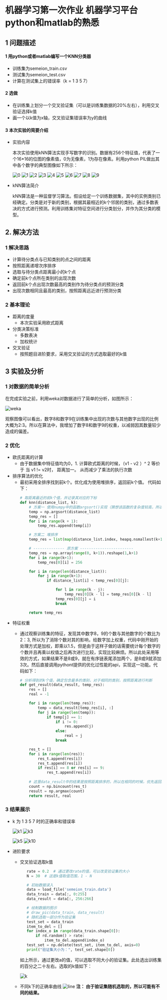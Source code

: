 # 机器学习第一次作业 机器学习平台python和matlab的熟悉

## 1 问题描述

#### 1 用python或者matlab编写一个KNN分类器

  - 训练集为semeion_train.csv
  - 测试集为semeion_test.csv
  - 计算在测试集上的错误率（k = 1 3 5 7）
  
#### 2 选做
  
  - 在训练集上划分一个交叉验证集（可以是训练集数据的20%左右），利用交叉验证选择k值
  - 画一个以k值为x轴，交叉验证集错误率为y的曲线

#### 3 本次实验的简要介绍

- 实验内容
  
  本次实验使用kNN算法实现手写数字的识别。数据有256个特征值，代表了一个16*16的位图的像素值，0为无像素，1为存在像素。利用python PIL做出其中各个数字的典型图像如下所示：

  ![0](_origin_0_2.jpg) ![1](_origin_1_30.jpg)  ![2](_origin_2_44.jpg) ![3](_origin_3_79.jpg) ![4](_origin_4_282.jpg) ![5](_origin_5_498.jpg) ![6](_origin_6_330.jpg)  ![7](_origin_7_357.jpg)  ![8](_origin_8_366.jpg) ![9](_origin_9_189.jpg)  

- kNN算法简介
  
  kNN算法是一种监督学习算法。假设给定一个训练数据集，其中的实例类别已经确定。分类是对于新的类别，根据其最相近的k个邻居的类别，通过多数表决的方式进行预测。利用训练集对特征空间进行分类划分，并作为其分类的模型。


## 2. 解决方法

### 1 解决思路

- 计算待分类点与已知类别的点之间的距离
- 按照距离递增次序排序
- 选取与待分类点距离最小的k个点
- 确定前k个点所在类别的出现次数
- 返回前k个点出现次数最高的类别作为待分类点的预测分类
- 出现次数相同且最高的类别，按照距离远近进行预测分类

### 2 基本理论

- 距离的度量
  - 本次实验采用欧式距离
- 分类决策标准
  - 多数表决
  - 加权统计
- 交叉验证
  - 按照题目进阶要求，采用交叉验证的方式选取最好的k值

## 3 实验及分析

### 1 对数据的简单分析

在完成实验之前，利用weka对数据进行了简单的分析，如图所示：

![weka](weka_class.jpg) 

观察图像可以看出，数字8和数字9在训练集中出现的次数与其他数字出现的比例大概为2:3。所以在算法中，我增加了数字8和数字9的权重，以减弱因其数量较少造成的偏差。

### 2 优化

- 欧氏距离的计算
  - 由于数据集中特征值均为0，1. 计算欧式距离的时候，（v1 - v2 ）^ 2 等价于 当 v1 != v2时， 距离加一。 从而减少了乘法的执行次数
- 排序算法的优化
  - 最初采用全排序找到前k个。优化成为使用堆排序，返回前k个值。
    代码如下：
    ```python
    # 取距离最近的前k个值，并记录其对应的下标
    def knn(distance_list, k):
        # 方案一 使用numpy中的函数argsort()实现（猜想该函数的复杂度较高，所以自己写排序函数）
        temp = np.argsort(distance_list)
        temp_res = []
        for i in range(k + 1):
            temp_res.append(temp[i])

        # 方案二 堆排序
        temp_res = list(map(distance_list.index, heapq.nsmallest(k+1, distance_list)))

        # -------------- 原方案 ------------------------
        temp_res = np.array(range(0, k+1)).reshape(1,k+1)
        for i in range(k+1):
            temp_res[0][i] = 256
    
        for i in range(len(distance_list)):
            for j in range(k+1):
                if distance_list[i] < temp_res[0][j]:

                    for l in range(k - j):
                        temp_res[0][k - l] = temp_res[0][k - l]
                    temp_res[0][j] = i
                    break

        return temp_res

    ```
- 特征权重
  - 通过观察训练集的特征，发现其中数字8，9的个数与其他数字的个数比为2：3, 所以为了消除个数对其的影响，给数字加上权重，代码中刚开始的处理方式是加权，即乘以1.5，但是由于这样子做的话需要统计每个数字的个数并且再乘以权值之后再次进行比较，实现比较麻烦。所以此处采用等效的方式，如果结果不是8或9，就在有序链表尾添加两个，是8或9就添加3次。然后直接调用pythont提供的优化过性能的api，实现这一功能。代码如下：

    ```python
    # 分析得到的k个值，确定包含最多的类别，对于相同的类别，按照距离进行判断
    def get_result(data_result, temp_res):
        res = []
        real = -1

        for i in range(len(temp_res)):
            temp = data_result[temp_res[i], :]
            for j in range(len(temp)):
                if temp[j] == 1:
                    if i != 0:
                        res.append(j)
                    else:
                        real = j
                    break

        res_t = []
        for i in range(len(res)):
            res_t.append(res[i])
            res_t.append(res[i])
            if res[i] == 8 or res[i] == 9:
                res_t.append(res[i])
        
        # 这里data_result中的结果是按照距离排序的，所以在相同的时候，优先返回距离小的类别
        count = np.bincount(res_t)
        result = np.argmax(count)
        return result, real
    ```

### 3 结果展示

- k 为 1 3 5 7 时的正确率和错误率

  ![k1](k_val_1.jpg)   ![k3](k_val_3.jpg)

  ![k5](k_val_5.jpg)   ![k10](k_val_10.jpg)

- 进阶要求
  - 交叉验证选取k值
     
     ```python
        rate = 0.2  # 通过更改rate的值，可以改变验证集的大小
        N = 30  # 这是k值取值范围，1 - N

        # 初始数据读入
        data = load_file('semeion_train.data')
        data_train = data[:, 0:255]
        data_result = data[:, 256:266]

        # 绘制数据的图示
        # draw_pic(data_train, data_result)
        # 随机选取一部分作为验证集
        test_set = data_train
        item_to_del = []
        for index_o in range(data_train.shape[0]):
            if rd.random() > rate:
                item_to_del.append(index_o)
        test_set = np.delete(test_set, item_to_del, axis=0)
        print("验证集大小为：", test_set.shape[0])
     ```
    如上所示，通过更改a的值，可以选取不同大小的验证集。此处选出训练集的百分之二十左右。选取的k值如下：

    ![k](交叉选取的k.jpg)

  - 不同k下的正确率曲线
    ![line](line_plot.png) 
    **注： 由于验证集随机选取的，所以可能有不同的结果。**

